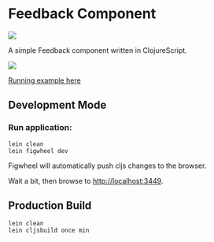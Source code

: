 # Feedback Component

![](https://s3.eu-central-1.amazonaws.com/sms-composer.wefarm.org/img/screener.jpg)

A simple Feedback component written in ClojureScript.

![](https://s3.eu-central-1.amazonaws.com/sms-composer.wefarm.org/img/screener2.jpg)

[Running example here](https://s3.eu-central-1.amazonaws.com/sms-composer.wefarm.org/feedback/index.html)


## Development Mode

### Run application:

```
lein clean
lein figwheel dev
```

Figwheel will automatically push cljs changes to the browser.

Wait a bit, then browse to [http://localhost:3449](http://localhost:3449).

## Production Build

```
lein clean
lein cljsbuild once min
```
